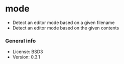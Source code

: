 # mode

* Detect an editor mode based on a given filename
* Detect an editor mode based on the given contents

### General info

* License: BSD3
* Version: 0.3.1
